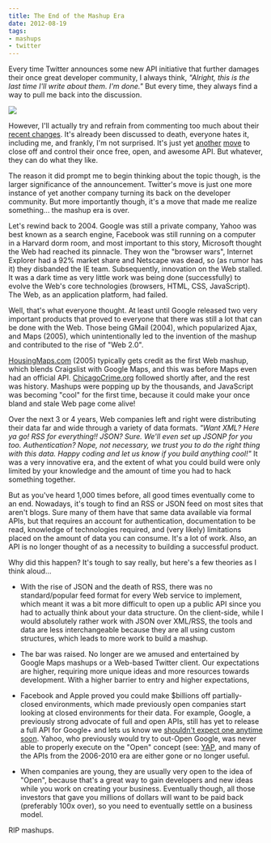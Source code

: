 ```yaml
---
title: The End of the Mashup Era
date: 2012-08-19
tags:
- mashups
- twitter
---
```


Every time Twitter announces some new API initiative that further damages their once great developer community, I always think, _"Alright, this is the last time I'll write about them. I'm done."_ But every time, they always find a way to pull me back into the discussion.

![](https://media.giphy.com/media/B3nATT4FPkb3G/200.gif)

<!-- more -->

However, I'll actually try and refrain from commenting too much about their [recent changes](https://dev.twitter.com/blog/changes-coming-to-twitter-api). It's already been discussed to death, everyone hates it, including me, and frankly, I'm not surprised. It's just yet [another](http://derek.io/blog/2010/my-birthday-gift-to-twitter-i-quit/) [move](http://derek.io/blog/2011/some-thoughts-on-twitter-vs-ecosystem/) to close off and control their once free, open, and awesome API. But whatever, they can do what they like.

The reason it did prompt me to begin thinking about the topic though, is the larger significance of the announcement.  Twitter's move is just one more instance of yet another company turning its back on the developer community.  But more importantly though, it's a move that made me realize something... the mashup era is over.

Let's rewind back to 2004.  Google was still a private company, Yahoo was best known as a search engine, Facebook was still running on a computer in a Harvard dorm room, and most important to this story, Microsoft thought the Web had reached its pinnacle.  They won the "browser wars", Internet Explorer had a 92% market share and Netscape was dead, so (as rumor has it) they disbanded the IE team.  Subsequently, innovation on the Web stalled.  It was a dark time as very little work was being done (successfully) to evolve the Web's core technologies (browsers, HTML, CSS, JavaScript).  The Web, as an application platform, had failed.

Well, that's what everyone thought.  At least until Google released two very important products that proved to everyone that there was still a lot that can be done with the Web.  Those being GMail (2004), which popularized Ajax, and Maps (2005), which unintentionally led to the invention of the mashup and contributed to the rise of "Web 2.0".

[HousingMaps.com](http://housingmaps.com) (2005) typically gets credit as the first Web mashup, which blends Craigslist with Google Maps, and this was before Maps even had an official API. [ChicagoCrime.org](http://chicagocrime.org) followed shortly after, and the rest was history. Mashups were popping up by the thousands, and JavaScript was becoming "cool" for the first time, because it could make your once bland and stale Web page come alive!

Over the next 3 or 4 years, Web companies left and right were distributing their data far and wide through a variety of data formats. _"Want XML? Here ya go! RSS for everything!! JSON? Sure. We'll even set up JSONP for you too. Authentication? Nope, not necessary, we trust you to do the right thing with this data. Happy coding and let us know if you build anything cool!"_ It was a very innovative era, and the extent of what you could build were only limited by your knowledge and the amount of time you had to hack something together.

But as you've heard 1,000 times before, all good times eventually come to an end.  Nowadays, it's tough to find an RSS or JSON feed on most sites that aren't blogs.  Sure many of them have that same data available via formal APIs, but that requires an account for authentication, documentation to be read, knowledge of technologies required, and (very likely) limitations placed on the amount of data you can consume.  It's a lot of work.  Also, an API is no longer thought of as a necessity to building a successful product.

Why did this happen? It's tough to say really, but here's a few theories as I think aloud...

* With the rise of JSON and the death of RSS, there was no standard/popular feed format for every Web service to implement, which meant it was a bit more difficult to open up a public API since you had to actually think about your data structure.  On the client-side, while I would absolutely rather work with JSON over XML/RSS, the tools and data are less interchangeable because they are all using custom structures, which leads to more work to build a mashup.

* The bar was raised.  No longer are we amused and entertained by Google Maps mashups or a Web-based Twitter client.  Our expectations are higher, requiring more unique ideas and more resources towards development.  With a higher barrier to entry and higher expectations,

* Facebook and Apple proved you could make $billions off partially-closed environments, which made previously open companies start looking at closed environments for their data. For example, Google, a previously strong advocate of full and open APIs, still has yet to release a full API for Google+ and lets us know we [shouldn't expect one anytime soon](http://techcrunch.com/2012/06/28/dont-expect-a-full-readwrite-google-api-anytime-soon-google-doesnt-want-to-disrupt-something-magical/). Yahoo, who previously would try to out-Open Google, was never able to properly execute on the "Open" concept (see: [YAP](http://blog.programmableweb.com/2008/10/14/a-preview-of-yap-the-yahoo-application-platform/), and many of the APIs from the 2006-2010 era are either gone or no longer useful.

* When companies are young, they are usually very open to the idea of "Open", because that's a great way to gain developers and new ideas while you work on creating your business.  Eventually though, all those investors that gave you millions of dollars will want to be paid back (preferably 100x over), so you need to eventually settle on a business model.

RIP mashups.

